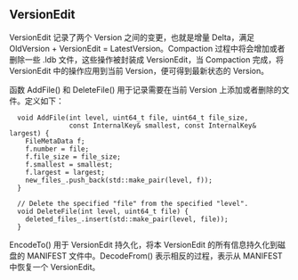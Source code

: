 ## VersionEdit
VersionEdit 记录了两个 Version 之间的变更，也就是增量 Delta，满足 OldVersion + VersionEdit = LatestVersion。Compaction 过程中将会增加或者删除一些 .ldb 文件，这些操作被封装成 VersionEdit，当 Compaction 完成，将 VersionEdit 中的操作应用到当前 Version，便可得到最新状态的 Version。

函数 AddFile() 和 DeleteFile() 用于记录需要在当前 Version 上添加或者删除的文件。定义如下：
```
  void AddFile(int level, uint64_t file, uint64_t file_size,
               const InternalKey& smallest, const InternalKey& largest) {
    FileMetaData f;
    f.number = file;
    f.file_size = file_size;
    f.smallest = smallest;
    f.largest = largest;
    new_files_.push_back(std::make_pair(level, f));
  }

  // Delete the specified "file" from the specified "level".
  void DeleteFile(int level, uint64_t file) {
    deleted_files_.insert(std::make_pair(level, file));
  }
```
EncodeTo() 用于 VersionEdit 持久化，将本 VersionEdit 的所有信息持久化到磁盘的 MANIFEST 文件中。DecodeFrom() 表示相反的过程，表示从 MANIFEST 中恢复一个 VersionEdit。